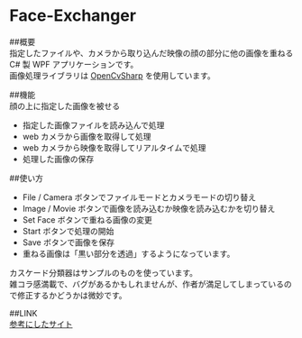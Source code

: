 Face-Exchanger
==============
  
##概要  
指定したファイルや、カメラから取り込んだ映像の顔の部分に他の画像を重ねる C# 製 WPF アプリケーションです。  
画像処理ライブラリは [OpenCvSharp](http://schima.hatenablog.com/entry/2014/01/30/105406) を使用しています。
  
##機能  
顔の上に指定した画像を被せる
* 指定した画像ファイルを読み込んで処理  
* web カメラから画像を取得して処理  
* web カメラから映像を取得してリアルタイムで処理  
* 処理した画像の保存 

##使い方
  
* File / Camera ボタンでファイルモードとカメラモードの切り替え
* Image / Movie ボタンで画像を読み込むか映像を読み込むかを切り替え
* Set Face ボタンで重ねる画像の変更
* Start ボタンで処理の開始
* Save  ボタンで画像を保存
* 重ねる画像は「黒い部分を透過」するようになっています。
  
  
カスケード分類器はサンプルのものを使っています。  
雑コラ感満載で、バグがあるかもしれませんが、作者が満足してしまっているので修正するかどうかは微妙です。
  
  
##LINK  
[参考にしたサイト](http://komaken.me/blog/2013/10/11/opencv%E3%81%AE%E7%B7%B4%E7%BF%92%E3%81%A7%E7%AC%91%E3%81%84%E7%94%B7%E3%81%A3%E3%81%BD%E3%81%84%E3%82%84%E3%81%A4%E3%82%92%E4%BD%9C%E3%81%A3%E3%81%A6%E3%81%BF%E3%81%9F/)  

